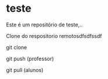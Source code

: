 # teste
Este é um repositório de teste,..

Clone do respositorio remotosdfsdfssdf

git clone <url>

git push (professor)

git pull (alunos)



